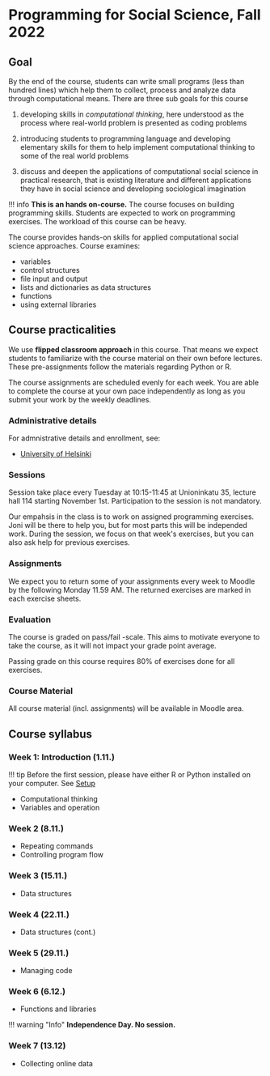 # Programming for Social Science, Fall 2022

## Goal

By the end of the course, students can write small programs (less than hundred lines) which help them to collect, process and analyze data through computational means. There are three sub goals for this course

1. developing skills in _computational thinking_, here understood as the process where real-world problem is presented as coding problems
   
2. introducing students to programming language and developing elementary skills for them to help implement computational thinking to some of the real world problems
   
3. discuss and deepen the applications of computational social science in practical research, that is existing literature and different applications they have in social science and developing sociological imagination

!!! info 
    **This is an hands on-course.** The course focuses on building programming skills. Students are expected to work on programming exercises. The workload of this course can be heavy. 


The course provides hands-on skills for applied computational social science approaches. Course examines:

- variables
- control structures
-  file input and output 
-  lists and dictionaries as data structures
-  functions
-  using external libraries

## Course practicalities

We use **flipped classroom approach** in this course. That means we expect students to familiarize with the course material on their own before lectures. These pre-assignments follow the materials regarding Python or R. 

The course assignments are scheduled evenly for each week. You are able to complete the course at your own pace independently as long as you submit your work by the weekly deadlines.

### Administrative details

For admnistrative details and enrollment, see:

- [University of Helsinki](https://studies.helsinki.fi/courses/cur/hy-opt-cur-2223-2b54c8da-0aee-463e-9012-82b9295a7834/%E2%90%9FSOST%E2%90%9F-%E2%90%9F930%E2%90%9F/Programming_for_social_sciences)

### Sessions

Session take place every Tuesday at 10:15-11:45 at Unioninkatu 35, lecture hall 114 starting November 1st. Participation to the session is not mandatory.

Our empahsis in the class is to work on assigned programming exercises. Joni will be there to help you, but for most parts this will be independed work. During the session, we focus on that week's exercises, but you can also ask help for previous exercises.

### Assignments 

We expect you to return some of your assignments every week to Moodle by the following Monday 11.59 AM. The returned exercises are marked in each exercise sheets. 

### Evaluation

The course is graded on pass/fail -scale. This aims to motivate everyone to take the course, as it will not impact your grade point average.

Passing grade on this course requires 80% of exercises done for all exercises.

### Course Material

All course material (incl. assignments) will be available in Moodle area. 

## Course syllabus

### Week 1: Introduction (1.11.)

!!! tip
    Before the first session, please have either R or Python installed on your computer. See [Setup](setup.md)

- Computational thinking 
- Variables and operation

### Week 2 (8.11.)

- Repeating commands
- Controlling program flow

### Week 3 (15.11.)

- Data structures

### Week 4 (22.11.)

- Data structures (cont.)

### Week 5 (29.11.)

- Managing code

### Week 6 (6.12.)
    
- Functions and libraries

!!! warning "Info" 
    **Independence Day. No session.**

### Week 7 (13.12)

- Collecting online data